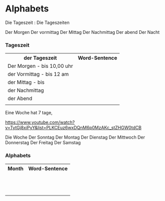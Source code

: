 # Alphabets

Die Tageszeit : Die Tageszeiten

Der Morgen 
Der vormittag
Der Mittag
Der Nachmittag
Der abend
Der Nacht

### Tageszeit 
<table>
<tr>
    <th>
        der Tageszeit  
    </th>
    <th>
        Word-Sentence
    </th>
</tr>
<tr>
    <td>Der Morgen - bis 10,00 uhr</td>
    <td>
    </td>
</tr>
<tr>
    <td>der Vormittag - bis 12 am </td>
    <td>
    </td>
</tr>
<tr>
    <td>der Mittag -  bis  </td>
    <td>
    </td>
</tr>
<tr>
    <td>der Nachmittag</td>
    <td>
    </td>
</tr>
<tr>
    <td>der Abend</td>
    <td>
    </td>
</tr>
<tr>
    <td> </td>
    <td>
    </td>
</tr>


</table>

Eine Woche hat 7 tage,

https://www.youtube.com/watch?v=TytGj8xiPyY&list=PLKCEuz6wxDQnM6p0MzAKc_stZHGW0tdCB

Die Woche 
Der Sonntag
Der Montag
Der Dienstag
Der Mittwoch
Der Donnerstag
Der Freitag
Der Samstag
### Alphabets 
<table>
<tr>
    <th>
        Month  
    </th>
    <th>
        Word-Sentence
    </th>
</tr>
<tr>
    <td> </td>
    <td>
    </td>
</tr>
<tr>
    <td> </td>
    <td>
    </td>
</tr>
<tr>
    <td> </td>
    <td>
    </td>
</tr>
<tr>
    <td> </td>
    <td>
    </td>
</tr>
<tr>
    <td> </td>
    <td>
    </td>
</tr>
<tr>
    <td> </td>
    <td>
    </td>
</tr>
<tr>
    <td> </td>
    <td>
    </td>
</tr>
<tr>
    <td> </td>
    <td>
    </td>
</tr>

<tr>
    <td> </td>
    <td>
    </td>
</tr>
<tr>
    <td> </td>
    <td>
    </td>
</tr>
<tr>
    <td> </td>
    <td>
    </td>
</tr>
<tr>
    <td> </td>
    <td>
    </td>
</tr>

</table>